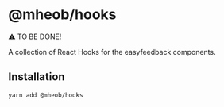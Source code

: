# @mheob/hooks

⚠️ TO BE DONE!

A collection of React Hooks for the easyfeedback components.

## Installation

```sh
yarn add @mheob/hooks
```
